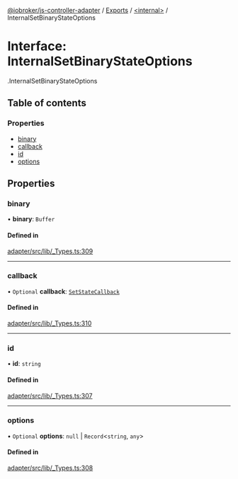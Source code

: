[@iobroker/js-controller-adapter](../README.md) / [Exports](../modules.md) / [<internal\>](../modules/internal_.md) / InternalSetBinaryStateOptions

# Interface: InternalSetBinaryStateOptions

[<internal>](../modules/internal_.md).InternalSetBinaryStateOptions

## Table of contents

### Properties

- [binary](internal_.InternalSetBinaryStateOptions.md#binary)
- [callback](internal_.InternalSetBinaryStateOptions.md#callback)
- [id](internal_.InternalSetBinaryStateOptions.md#id)
- [options](internal_.InternalSetBinaryStateOptions.md#options)

## Properties

### binary

• **binary**: `Buffer`

#### Defined in

[adapter/src/lib/_Types.ts:309](https://github.com/ioBroker/ioBroker.js-controller/blob/d1ea91b2/packages/adapter/src/lib/_Types.ts#L309)

___

### callback

• `Optional` **callback**: [`SetStateCallback`](../modules/internal_.md#setstatecallback)

#### Defined in

[adapter/src/lib/_Types.ts:310](https://github.com/ioBroker/ioBroker.js-controller/blob/d1ea91b2/packages/adapter/src/lib/_Types.ts#L310)

___

### id

• **id**: `string`

#### Defined in

[adapter/src/lib/_Types.ts:307](https://github.com/ioBroker/ioBroker.js-controller/blob/d1ea91b2/packages/adapter/src/lib/_Types.ts#L307)

___

### options

• `Optional` **options**: ``null`` \| `Record`<`string`, `any`\>

#### Defined in

[adapter/src/lib/_Types.ts:308](https://github.com/ioBroker/ioBroker.js-controller/blob/d1ea91b2/packages/adapter/src/lib/_Types.ts#L308)
